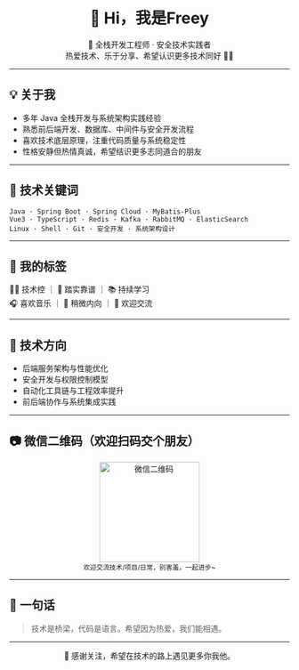 <div align="center">

# 👋 Hi，我是Freey
🎯 全栈开发工程师 · 安全技术实践者  
热爱技术、乐于分享、希望认识更多技术同好 👨‍💻

</div>

---

## 💡 关于我

- 多年 Java 全栈开发与系统架构实践经验  
- 熟悉前后端开发、数据库、中间件与安全开发流程  
- 喜欢技术底层原理，注重代码质量与系统稳定性  
- 性格安静但热情真诚，希望结识更多志同道合的朋友

---

## 🔧 技术关键词
```
Java · Spring Boot · Spring Cloud · MyBatis-Plus
Vue3 · TypeScript · Redis · Kafka · RabbitMQ · ElasticSearch
Linux · Shell · Git · 安全开发 · 系统架构设计
```
---

## 💬 我的标签

🧑‍💻 技术控 ｜ 🎯 踏实靠谱 ｜ 📚 持续学习  
🎧 喜欢音乐 ｜ 🧸 稍微内向 ｜ 🤝 欢迎交流  

---

## 🌱 技术方向

- 后端服务架构与性能优化  
- 安全开发与权限控制模型  
- 自动化工具链与工程效率提升  
- 前后端协作与系统集成实践

---

## 📷 微信二维码（欢迎扫码交个朋友）

<div align="center">
  <img src="./assets/wechat-qr.png" width="180" alt="微信二维码">
  <br/>
  <sub>欢迎交流技术/项目/日常，别害羞，一起进步~</sub>
</div>

---

## 📌 一句话

> 技术是桥梁，代码是语言。希望因为热爱，我们能相遇。

---

<div align="center">

🌈 感谢关注，希望在技术的路上遇见更多你我他。

</div>
